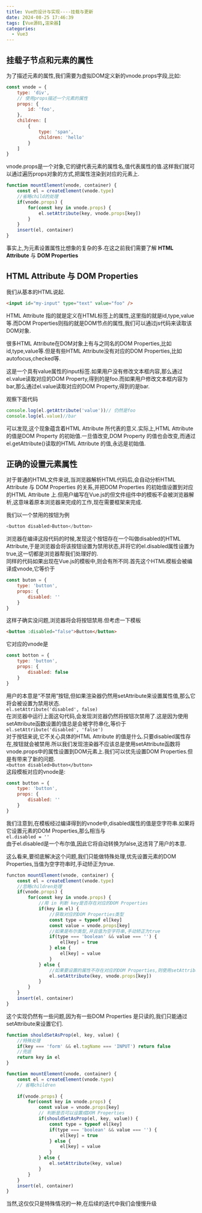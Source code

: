 ```yaml
---
title: Vue的设计与实现----挂载与更新
date: 2024-08-25 17:46:39
tags: [Vue源码,渲染器]
categories:
  - Vue3
---
```


## 挂载子节点和元素的属性
为了描述元素的属性,我们需要为虚拟DOM定义新的vnode.props字段,比如:
```js
const vnode = {
    type: 'div',
    // 使用props描述一个元素的属性
    props: {
        id: 'foo',
    },
    children: [
        {
            type: 'span',
            children: 'hello'
        }
    ]
}
```

vnode.props是一个对象,它的键代表元素的属性名,值代表属性的值.这样我们就可以通过遍历props对象的方式,把属性渲染到对应的元素上.
```js
function mountElement(vnode, container) {
    const el = createElement(vnode.type)
    //省略child的处理
    if(vnode.props) {
        for(const key in vnode.props) {
            el.setAttribute(key, vnode.props[key])
        }
    }
    insert(el, container)
}
```
事实上,为元素设置属性比想象的复杂的多.在这之前我们需要了解 **HTML Attribute** 与 **DOM Properties**  

## HTML Attribute 与 DOM Properties
我们从基本的HTML说起.
```html
<input id="my-input" type="text" value="foo" />
```
HTML Attribute 指的就是定义在HTML标签上的属性,这里指的就是id,type,value等.而DOM Properties则指的就是DOM节点的属性,我们可以通过js代码来读取该DOM对象.  

很多HTML Attribute在DOM对象上有与之同名的DOM Properties,比如id,type,value等.但是有些HTML Attribute没有对应的DOM Properties,比如autofocus,checked等.  

这是一个具有value属性的input标签.如果用户没有修改文本框内容,那么通过el.value读取对应的DOM Property,得到的是foo.而如果用户修改文本框内容为bar,那么通过el.value读取对应的DOM Property,得到的是bar.  

观察下面代码
```js
console.log(el.getAttribute('value'))// 仍然是foo
console.log(el.value)//bar
```
可以发现,这个现象蕴含着HTML Attribute 所代表的意义.实际上,HTML Attribute 的值是DOM Property 的初始值.一旦值改变,DOM Property 的值也会改变,而通过el.getAttribute()读取的HTML Attribute 的值,永远是初始值.  

## 正确的设置元素属性
对于普通的HTML文件来说,当浏览器解析HTML代码后,会自动分析HTML Attribute 与 DOM Properties 的关系,并把DOM Properties 的初始值设置到对应的HTML Attribute 上.但用户编写在Vue.js的但文件组件中的模板不会被浏览器解析,这意味着原本浏览器来完成的工作,现在需要框架来完成.  

我们以一个禁用的按钮为例
```js
<button disabled>Button</button>
```
浏览器在编译这段代码的时候,发现这个按钮存在一个叫做disabled的HTML Attribute,于是浏览器会将该按钮设置为禁用状态,并将它的el.disabled属性设置为true,这一切都是浏览器帮我们处理好的.  
同样的代码如果出现在Vue.js的模板中,则会有所不同.首先这个HTML模板会被编译成vnode,它等价于
```js
const buton = {
    type: 'button',
    props: {
        disabled: ''
    }
}
```
这样子确实没问题,浏览器将会将按钮禁用.但考虑一下模板
```html
<button :disabled="false">Button</button>
```

它对应的vnode是

```js
const botton = {
    type: 'button',
    props: {
        disabled: false
    }
}
```
用户的本意是“不禁用”按钮,但如果渲染器仍然用setAttribute来设置属性值,那么它将会被设置为禁用状态.  
`el.setAttribute('disabled', false)`  
在浏览器中运行上面这句代码,会发现浏览器仍然将按钮次禁用了.这是因为使用setAttribute函数设置的值总是会被字符串化,等价于  
`el.setAttribute('disabled', 'false')`  
对于按钮来说,它不关心具体的HTML Attribute 的值是什么.只要disabled属性存在,按钮就会被禁用.所以我们发现渲染器不应该总是使用setAttribute函数将vnode.props中的属性设置到DOM元素上.我们可以优先设置DOM Properties.但是有带来了新的问题.  
`<button disabled>Button</button>`  
这段模板对应的vnode是:
```js
const button = {
    type: 'button',
    props: {
        disabled: ''
    }
}
```
我们注意到,在模板经过编译得到的vnode中,disabled属性的值是空字符串.如果将它设置元素的DOM Properties,那么相当与  
`el.disabled = ''`  
由于el.disabled是一个布尔值,因此它将自动转换为false,这违背了用户的本意.  

这么看来,要彻底解决这个问题,我们只能做特殊处理,优先设置元素的DOM Properties,当值为空字符串时,手动矫正为true.  
```js
functon mountElement(vnode, container) {
    const el = createElement(vnode.type)
    //忽略children处理
    if(vnode.props) {
        for(const key in vnode.props) {
            //用 in 判断 key是否存在对应的DOM Properties
            if(key in el) {
                //获取对应的DOM Properties类型
                const type = typeof el[key]
                const value = vnode.props[key]
                //如果是布尔类型,并且值为空字符串,手动矫正为true
                if(type === 'boolean' && value === '') {
                    el[key] = true
                } else {
                    el[key] = value
                }
            } else {
                //如果要设置的属性不存在对应的DOM Properties,则使用setAttribute
                el.setAttribute(key, vnode.props[key])
            }
        }
    }
    insert(el, container)
}
```
这个实现仍然有一些问题,因为有一些DOM Properties 是只读的,我们只能通过setAttribute来设置它们.
```js
function shouldSetAsProp(el, key, value) {
    //特殊处理
    if(key === 'form' && el.tagName === 'INPUT') return false
    //兜底
    return key in el
}

function mountElement(vnode, container) {
    const el = createElement(vnode.type)
    // 省略children
    
    if(vnode.props) {
        for(const key in vnode.props) {
            const value = vnode.props[key]
            // 判断是否可以设置成DOM Properties
            if(shouldSetAsProp(el, key, value)) {
                const type = typeof el[key]
                if(type === 'boolean' && value === '') {
                    el[key] = true
                } else {
                    el[key] = value
                }
            } else {
                el.setAttribute(key, value)
            }
        }
    }
    insert(el, container)
}
```

当然,这仅仅只是特殊情况的一种,在后续的迭代中我们会慢慢升级


